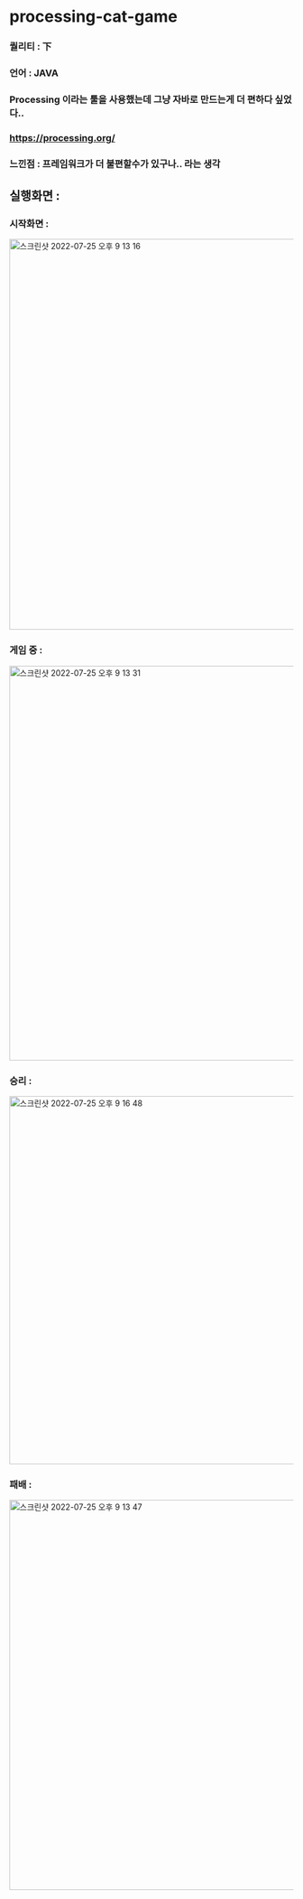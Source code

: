 # processing-cat-game

### 퀄리티 : 下

### 언어 : JAVA

### Processing 이라는 툴을 사용했는데 그냥 자바로 만드는게 더 편하다 싶었다..

### https://processing.org/

### 느낀점 : 프레임워크가 더 불편할수가 있구나.. 라는 생각

## 실행화면 :

### 시작화면 :

<img width="692" alt="스크린샷 2022-07-25 오후 9 13 16" src="https://user-images.githubusercontent.com/68590947/180775682-f4151741-f44e-40eb-907c-be1bca6e3612.png">

### 게임 중 :

<img width="699" alt="스크린샷 2022-07-25 오후 9 13 31" src="https://user-images.githubusercontent.com/68590947/180775743-706fc2e2-8f3f-43b1-8395-a2fa514b15da.png">

### 승리 :

<img width="652" alt="스크린샷 2022-07-25 오후 9 16 48" src="https://user-images.githubusercontent.com/68590947/180775770-86c2eae2-0860-4fa5-b93e-c85485a763b1.png">

### 패배 :

<img width="691" alt="스크린샷 2022-07-25 오후 9 13 47" src="https://user-images.githubusercontent.com/68590947/180775793-008cdfa3-3524-4b46-9cc4-20ae468f8880.png">
